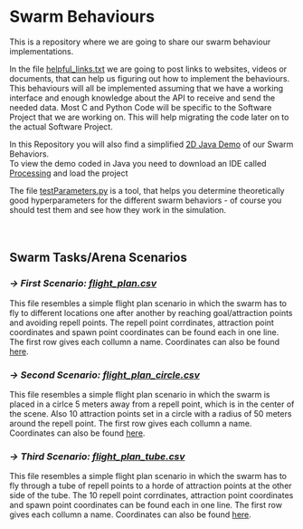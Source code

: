 # Swarm Behaviours
This is a repository where we are going to share our swarm behaviour implementations.

In the file [helpful_links.txt](helpful_links.md) we are going to post links to websites, videos or documents, that can help us figuring out how to implement the behaviours.
This behaviours will all be implemented assuming that we have a working interface and enough knowledge about the API to receive and send the needed data.
Most C and Python Code will be specific to the Software Project that we are working on.
This will help migrating the code later on to the actual Software Project.

In this Repository you will also find a simplified [2D Java Demo](Java-Demo) of our Swarm Behaviors.<br>
To view the demo coded in Java you need to download an IDE called [Processing](https://processing.org/download/) and load the project

The file [testParameters.py](testParameters.py) is a tool, that helps you determine theoretically good hyperparameters for the different swarm behaviors - of course you should test them and see how they work in the simulation.<br><br><br>


## Swarm Tasks/Arena Scenarios
### *-> First Scenario: [flight_plan.csv](Project-Code/Scenarios/flight_plan.csv)*
This file resembles a simple flight plan scenario in which the swarm has to fly to different locations one after another by reaching goal/attraction points and avoiding repell points. The repell point corrdinates, attraction point coordinates and spawn point coordinates can be found each in one line. The first row gives each collumn a name. Coordinates can also be found [here](https://www.google.com/maps/d/u/0/edit?mid=1aDNCp8DNH7VNPh4EjR8B5AbEjCzVExEa&usp=sharing).

### *-> Second Scenario: [flight_plan_circle.csv](Project-Code/Scenarios/flight_plan_circle.csv)*
This file resembles a simple flight plan scenario in which the swarm is placed in a cirlce 5 meters away from a repell point, which is in the center of the scene. Also 10 attraction points set in a circle with a radius of 50 meters around the repell point. The first row gives each collumn a name. Coordinates can also be found [here](https://www.google.com/maps/d/u/0/edit?mid=1aDNCp8DNH7VNPh4EjR8B5AbEjCzVExEa&usp=sharing).

### *-> Third Scenario: [flight_plan_tube.csv](Project-Code/Scenarios/flight_plan_tube.csv)*
This file resembles a simple flight plan scenario in which the swarm has to fly through a tube of repell points to a horde of attraction points at the other side of the tube. The  10 repell point corrdinates, attraction point coordinates and spawn point coordinates can be found each in one line. The first row gives each collumn a name. Coordinates can also be found [here](https://www.google.com/maps/d/u/0/edit?mid=1aDNCp8DNH7VNPh4EjR8B5AbEjCzVExEa&usp=sharing).

